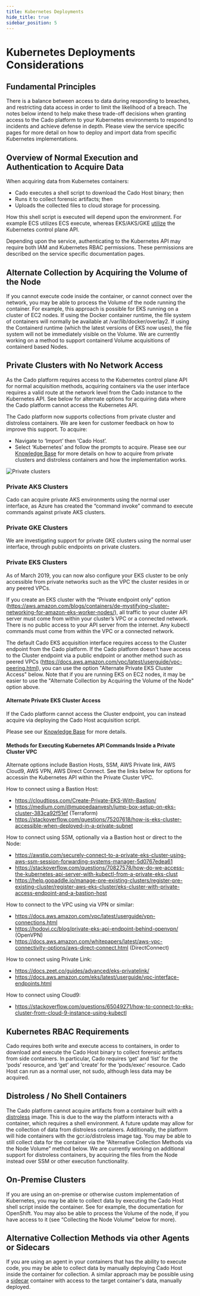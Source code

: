 ```yaml
---
title: Kubernetes Deployments
hide_title: true
sidebar_position: 5
---
```

# Kubernetes Deployments Considerations

## Fundamental Principles
There is a balance between access to data during responding to breaches, and restricting data access in order to limit the likelihood of a breach.
The notes below intend to help make these trade-off decisions when granting access to the Cado platform to your Kubernetes environments to respond to incidents and achieve defense in depth.
Please view the service specific pages for more detail on how to deploy and import data from specific Kubernetes implementations.

## Overview of Normal Execution and Authentication to Acquire Data
When acquiring data from Kubernetes containers:
- Cado executes a shell script to download the Cado Host binary; then
- Runs it to collect forensic artifacts; then
- Uploads the collected files to cloud storage for processing.

How this shell script is executed will depend upon the environment.
For example ECS utilizes ECS execute, whereas EKS/AKS/GKE [utilize](https://www.cadosecurity.com/how-we-sped-up-acquiring-forensic-data-from-aws-kubernetes-and-azure-kubernetes-services-by-10-times/) the Kubernetes control plane API.

Depending upon the service, authenticating to the Kubernetes API may require both IAM and Kubernetes RBAC permissions.
These permissions are described on the service specific documentation pages.

## Alternate Collection by Acquiring the Volume of the Node
If you cannot execute code inside the container, or cannot connect over the network, you may be able to process the Volume of the node running the container.
For example, this approach is possible for EKS running on a cluster of EC2 nodes.
If using the Docker container runtime, the file system of containers will normally be available at /var/lib/docker/overlay2.
If using the Containerd runtime (which the latest versions of EKS now uses), the file system will not be immediately visible on the Volume.
We are currently working on a method to support containerd Volume acquisitions of containerd based Nodes.

## Private Clusters with No Network Access
As the Cado platform requires access to the Kubernetes control plane API for normal acquisition methods, acquiring containers via the user interface requires a valid route at the network level from the Cado instance to the Kubernetes API.
See below for alternate options for acquiring data where the Cado platform cannot access the Kubernetes API.

The Cado platform now supports collections from private cluster and distroless containers. We are keen for customer feedback on how to improve this support. To acquire:
- Navigate to ‘Import’ then ‘Cado Host’.
- Select ‘Kubernetes’ and follow the prompts to acquire.
Please see our [Knowledge Base](https://cadosecurity.zendesk.com/hc/en-gb/articles/23696755178769-Private-Cluster-and-Distroless-Collections) for more details on how to acquire from private clusters and distroless containers and how the implementation works.

![Private clusters](/img/private.png) 

### Private AKS Clusters
Cado can acquire private AKS environments using the normal user interface, as Azure has created the “command invoke” command to execute commands against private AKS clusters.

### Private GKE Clusters
We are investigating support for private GKE clusters using the normal user interface, through public endpoints on private clusters.

### Private EKS Clusters
As of March 2019, you can now also configure your EKS cluster to be only accessible from private networks such as the VPC the cluster resides in or any peered VPCs.

If you create an EKS cluster with the “Private endpoint only” option (https://aws.amazon.com/blogs/containers/de-mystifying-cluster-networking-for-amazon-eks-worker-nodes/), all traffic to your cluster API server must come from within your cluster’s VPC or a connected network.
There is no public access to your API server from the internet.
Any kubectl commands must come from within the VPC or a connected network.

The default Cado EKS acquisition interface requires access to the Cluster endpoint from the Cado platform.
If the Cado platform doesn't have access to the Cluster endpoint via a public endpoint or another method such as peered VPCs (https://docs.aws.amazon.com/vpc/latest/userguide/vpc-peering.html), you can use the option "Alternate Private EKS Cluster Access" below.
Note that if you are running EKS on EC2 nodes, it may be easier to use the "Alternate Collection by Acquiring the Volume of the Node" option above.

#### Alternate Private EKS Cluster Access
If the Cado platform cannot access the Cluster endpoint, you can instead acquire via deploying the Cado Host acquisition script.

Please see our [Knowledge Base](https://cadosecurity.zendesk.com/) for more details.

#### Methods for Executing Kubernetes API Commands Inside a Private Cluster VPC
Alternate options include Bastion Hosts, SSM, AWS Private link, AWS Cloud9, AWS VPN, AWS Direct Connect.
See the links below for options for accessin the Kubernetes API within the Private Cluster VPC.

How to connect using a Bastion Host:
- https://cloudtipss.com/Create-Private-EKS-With-Bastion/
- https://medium.com/@muppedaanvesh/jump-box-setup-on-eks-cluster-383ca92f51ef (Terraform)
- https://stackoverflow.com/questions/75207618/how-is-eks-cluster-accessible-when-deployed-in-a-private-subnet

How to connect using SSM, optionally via a Bastion host or direct to the Node:
- https://awstip.com/securely-connect-to-a-private-eks-cluster-using-aws-ssm-session-forwarding-systems-manager-5d0767edea61 
- https://stackoverflow.com/questions/70827578/how-do-we-access-the-kubernetes-api-server-with-kubectl-from-a-private-eks-clust
- https://help.gopaddle.io/manage-pre-existing-clusters/register-pre-existing-cluster/register-aws-eks-cluster/eks-cluster-with-private-access-endpoint-and-a-bastion-host

How to connect to the VPC using via VPN or similar:
- https://docs.aws.amazon.com/vpc/latest/userguide/vpn-connections.html
- https://hodovi.cc/blog/private-eks-api-endpoint-behind-openvpn/ (OpenVPN)
- https://docs.aws.amazon.com/whitepapers/latest/aws-vpc-connectivity-options/aws-direct-connect.html (DirectConnect)

How to connect using Private Link:
- https://docs.zeet.co/guides/advanced/eks-privatelink/
- https://docs.aws.amazon.com/eks/latest/userguide/vpc-interface-endpoints.html

How to connect using Cloud9:
- https://stackoverflow.com/questions/65049271/how-to-connect-to-eks-cluster-from-cloud-9-instance-using-kubectl

## Kubernetes RBAC Requirements
Cado requires both write and execute access to containers, in order to download and execute the Cado Host binary to collect forensic artifacts from side containers. 
In particular, Cado requires ‘get’ and ‘list’ for the ‘pods’ resource, and ‘get’ and ‘create’ for the ‘pods/exec’ resource.
Cado Host can run as a normal user, not sudo, although less data may be acquired.

## Distroless / No Shell Containers
The Cado platform cannot acquire artifacts from a container built with a [distroless](https://github.com/GoogleContainerTools/distroless#why-should-i-use-distroless-images) image.
This is due to the way the platform interacts with a container, which requires a shell environment. A future update may allow for the collection of data from distroless containers.
Additionally, the platform will hide containers with the gcr.io/distroless image tag.
You may be able to still collect data for the container via the “Alternative Collection Methods via the Node Volume” method below.
We are currently working on additional support for distroless containers, by acquiring the files from the Node instead over SSM or other execution functionality.

## On-Premise Clusters
If you are using an on-premise or otherwise custom implementation of Kubernetes, you may be able to collect data by executing the Cado Host shell script inside the container. See for example, the documentation for OpenShift. You may also be able to process the Volume of the node, if you have access to it (see “Collecting the Node Volume” below for more).

## Alternative Collection Methods via other Agents or Sidecars
If you are using an agent in your containers that has the ability to execute code, you may be able to collect data by manually deploying Cado Host inside the container for collection.
A similar approach may be possible using a [sidecar](https://spacelift.io/blog/kubernetes-sidecar-container) container with access to the target container's data, manually deployed.
